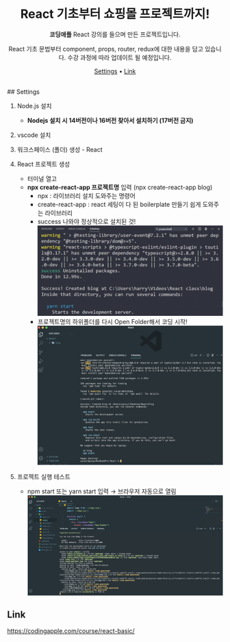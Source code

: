 <div align="center">

# React 기초부터 쇼핑몰 프로젝트까지!

**코딩애플** React 강의를 들으며 만든 프로젝트입니다.

React 기초 문법부터 component, props, router, redux에 대한 내용을 담고 있습니다.
수강 과정에 따라 업데이트 될 예정입니다.

[Settings](#settings) • [Link](#link)

</div>
<br/>
## Settings

1. Node.js 설치
   - **Nodejs 설치 시 14버전이나 16버전 찾아서 설치하기 (17버전 금지)**
2. vscode 설치
3. 워크스페이스 (폴더) 생성 - React
4. React 프로젝트 생성

   - 터미널 열고
   - **npx create-react-app 프로젝트명** 입력 (npx create-react-app blog)
     - npx : 라이브러리 설치 도와주는 명령어
     - create-react-app : react 세팅이 다 된 boilerplate 만들기 쉽게 도와주는 라이브러리
     - success 나와야 정상적으로 설치된 것!
       ![Untitled](./src/readme/r01.png)
     - 프로젝트명의 하위폴더를 다시 Open Folder해서 코딩 시작!
       ![Untitled](./src/readme/r02.png)

5. 프로젝트 실행 테스트

   - npm start 또는 yarn start 입력 → 브라우저 자동으로 열림
     ![Untitled](./src/readme/r03.png)
     <br/>

## Link

https://codingapple.com/course/react-basic/
